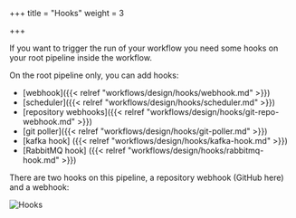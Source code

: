 +++
title = "Hooks"
weight = 3

+++

If you want to trigger the run of your workflow you need some hooks on your root pipeline inside the workflow.

On the root pipeline only, you can add hooks:

* [webhook]({{< relref "workflows/design/hooks/webhook.md" >}})
* [scheduler]({{< relref "workflows/design/hooks/scheduler.md" >}})
* [repository webhooks]({{< relref "workflows/design/hooks/git-repo-webhook.md" >}})
* [git poller]({{< relref "workflows/design/hooks/git-poller.md" >}})
* [kafka hook] ({{< relref "workflows/design/hooks/kafka-hook.md" >}})
* [RabbitMQ hook] ({{< relref "workflows/design/hooks/rabbitmq-hook.md" >}})

There are two hooks on this pipeline, a repository webhook (GitHub here) and a webhook:

![Hooks](/images/workflows.design.hooks.png)
